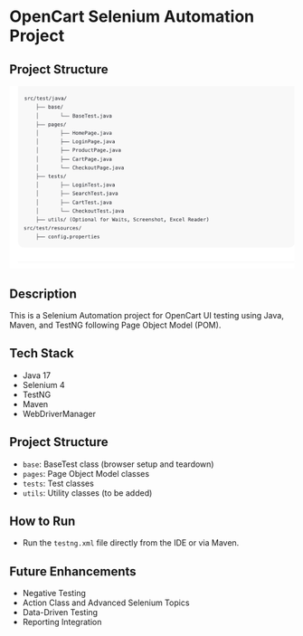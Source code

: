 
# OpenCart Selenium Automation Project

## Project Structure
![](src/images/image1)

## Description
This is a Selenium Automation project for OpenCart UI testing using Java, Maven, and TestNG following Page Object Model (POM).

## Tech Stack
- Java 17
- Selenium 4
- TestNG
- Maven
- WebDriverManager

## Project Structure
- `base`: BaseTest class (browser setup and teardown)
- `pages`: Page Object Model classes
- `tests`: Test classes
- `utils`: Utility classes (to be added)

## How to Run
- Run the `testng.xml` file directly from the IDE or via Maven.

## Future Enhancements
- Negative Testing
- Action Class and Advanced Selenium Topics
- Data-Driven Testing
- Reporting Integration

